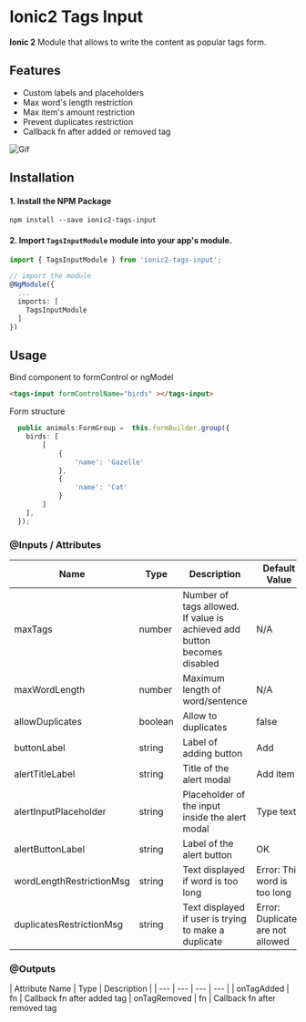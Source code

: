 # Ionic2 Tags Input
**Ionic 2** Module that allows to write the content as popular tags form.

## Features
- Custom labels and placeholders
- Max word's length restriction
- Max item's amount restriction
- Prevent duplicates restriction
- Callback fn after added or removed tag


![Gif](https://github.com/sub5111/ionic2-tags-input/blob/master/tags-input-example.gif?raw=true)

## Installation

#### 1. Install the NPM Package
```
npm install --save ionic2-tags-input
```

#### 2. Import `TagsInputModule` module into your app's module.

```typescript
import { TagsInputModule } from 'ionic2-tags-input';

// import the module
@NgModule({
  ...
  imports: [
    TagsInputModule
  ]
})
```

## Usage

Bind component to formControl or ngModel
```html
<tags-input formControlName="birds" ></tags-input>
```

Form structure
```typescript
  public animals:FormGroup =  this.formBuilder.group({
    birds: [
        [
            {
                'name': 'Gazelle'
            },
            {
                'name': 'Cat'
            }
        ]
    ],
  });
```


### @Inputs / Attributes

| Name | Type | Description | Default Value |
| --- | --- | --- | --- |
| maxTags | number | Number of tags allowed. If value is achieved add button becomes disabled | N/A |
| maxWordLength | number | Maximum length of word/sentence | N/A |
| allowDuplicates | boolean | Allow to duplicates | false |
| buttonLabel | string | Label of adding button | Add |
| alertTitleLabel | string | Title of the alert modal | Add item |
| alertInputPlaceholder | string | Placeholder of the input inside the alert modal | Type text |
| alertButtonLabel | string | Label of the alert button | OK |
| wordLengthRestrictionMsg | string | Text displayed if word is too long | Error: This word is too long |
| duplicatesRestrictionMsg | string | Text displayed if user is trying to make a duplicate | Error: Duplicates are not allowed |

### @Outputs

| Attribute Name | Type | Description |
| --- | --- | --- | --- |
| onTagAdded | fn | Callback fn after added tag
| onTagRemoved | fn | Callback fn after removed tag
